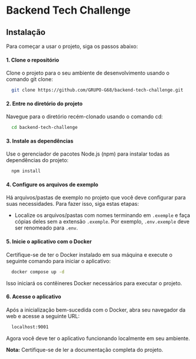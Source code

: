 # Backend Tech Challenge

## Instalação
Para começar a usar o projeto, siga os passos abaixo:

#### 1. Clone o repositório
Clone o projeto para o seu ambiente de desenvolvimento usando o comando git clone:
```bash
  git clone https://github.com/GRUPO-G68/backend-tech-challenge.git
```
#### 2. Entre no diretório do projeto
Navegue para o diretório recém-clonado usando o comando cd:

```bash
  cd backend-tech-challenge
```
#### 3. Instale as dependências
Use o gerenciador de pacotes Node.js (npm) para instalar todas as dependências do projeto:

```bash
  npm install
```
#### 4. Configure os arquivos de exemplo
Há arquivos/pastas de exemplo no projeto que você deve configurar para suas necessidades. Para fazer isso, siga estas etapas:

- Localize os arquivos/pastas com nomes terminando em `.exemple` e faça cópias deles sem a extensão `.exemple`. Por exemplo, `.env.exemple` deve ser renomeado para `.env`.

#### 5. Inicie o aplicativo com o Docker
Certifique-se de ter o Docker instalado em sua máquina e execute o seguinte comando para iniciar o aplicativo:
```bash
  docker compose up -d
```
Isso iniciará os contêineres Docker necessários para executar o projeto.

#### 6. Acesse o aplicativo
Após a inicialização bem-sucedida com o Docker, abra seu navegador da web e acesse a seguinte URL:
```bash
  localhost:9001
```
Agora você deve ter o aplicativo funcionando localmente em seu ambiente.

**Nota:** Certifique-se de ler a documentação completa do projeto.